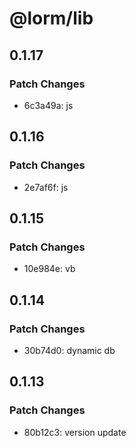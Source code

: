 # @lorm/lib

## 0.1.17

### Patch Changes

- 6c3a49a: js

## 0.1.16

### Patch Changes

- 2e7af6f: js

## 0.1.15

### Patch Changes

- 10e984e: vb

## 0.1.14

### Patch Changes

- 30b74d0: dynamic db

## 0.1.13

### Patch Changes

- 80b12c3: version update

